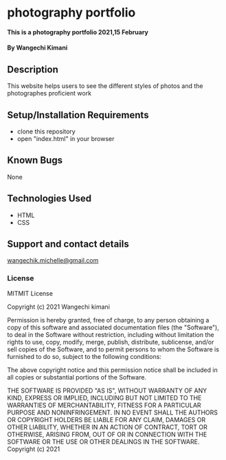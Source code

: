 #  photography portfolio
#### This is a photography portfolio 2021,15 February
#### By **Wangechi Kimani**
## Description
This website helps users to see the different styles of photos and the photographes proficient work
## Setup/Installation Requirements
*  clone this repository
* open "index.html" in your browser
## Known Bugs
None
## Technologies Used
* HTML
* CSS
## Support and contact details
wangechik.michelle@gmail.com
### License
MITMIT License

Copyright (c) 2021 Wangechi kimani

Permission is hereby granted, free of charge, to any person obtaining a copy
of this software and associated documentation files (the "Software"), to deal
in the Software without restriction, including without limitation the rights
to use, copy, modify, merge, publish, distribute, sublicense, and/or sell
copies of the Software, and to permit persons to whom the Software is
furnished to do so, subject to the following conditions:

The above copyright notice and this permission notice shall be included in all
copies or substantial portions of the Software.

THE SOFTWARE IS PROVIDED "AS IS", WITHOUT WARRANTY OF ANY KIND, EXPRESS OR
IMPLIED, INCLUDING BUT NOT LIMITED TO THE WARRANTIES OF MERCHANTABILITY,
FITNESS FOR A PARTICULAR PURPOSE AND NONINFRINGEMENT. IN NO EVENT SHALL THE
AUTHORS OR COPYRIGHT HOLDERS BE LIABLE FOR ANY CLAIM, DAMAGES OR OTHER
LIABILITY, WHETHER IN AN ACTION OF CONTRACT, TORT OR OTHERWISE, ARISING FROM,
OUT OF OR IN CONNECTION WITH THE SOFTWARE OR THE USE OR OTHER DEALINGS IN THE
SOFTWARE.
Copyright (c) 2021 
 